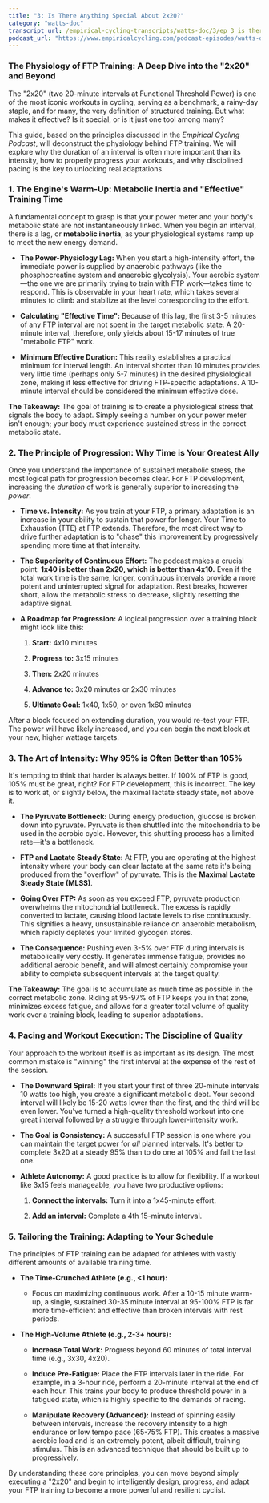 ```yaml
---
title: "3: Is There Anything Special About 2x20?"
category: "watts-doc"
transcript_url: /empirical-cycling-transcripts/watts-doc/3/ep 3 is there anything special about 2x20 (transcribed on 08-Aug-2025 10-40-42).txt
podcast_url: "https://www.empiricalcycling.com/podcast-episodes/watts-doc-3-is-there-anything-special-about-2x20"
---
```


### The Physiology of FTP Training: A Deep Dive into the "2x20" and Beyond

The "2x20" (two 20-minute intervals at Functional Threshold Power) is one of the most iconic workouts in cycling, serving as a benchmark, a rainy-day staple, and for many, the very definition of structured training. But what makes it effective? Is it special, or is it just one tool among many?

This guide, based on the principles discussed in the _Empirical Cycling Podcast_, will deconstruct the physiology behind FTP training. We will explore why the duration of an interval is often more important than its intensity, how to properly progress your workouts, and why disciplined pacing is the key to unlocking real adaptations.

### 1. The Engine's Warm-Up: Metabolic Inertia and "Effective" Training Time

A fundamental concept to grasp is that your power meter and your body's metabolic state are not instantaneously linked. When you begin an interval, there is a lag, or **metabolic inertia**, as your physiological systems ramp up to meet the new energy demand.

-   **The Power-Physiology Lag:** When you start a high-intensity effort, the immediate power is supplied by anaerobic pathways (like the phosphocreatine system and anaerobic glycolysis). Your aerobic system—the one we are primarily trying to train with FTP work—takes time to respond. This is observable in your heart rate, which takes several minutes to climb and stabilize at the level corresponding to the effort.
    
-   **Calculating "Effective Time":** Because of this lag, the first 3-5 minutes of any FTP interval are not spent in the target metabolic state. A 20-minute interval, therefore, only yields about 15-17 minutes of true "metabolic FTP" work.
    
-   **Minimum Effective Duration:** This reality establishes a practical minimum for interval length. An interval shorter than 10 minutes provides very little time (perhaps only 5-7 minutes) in the desired physiological zone, making it less effective for driving FTP-specific adaptations. A 10-minute interval should be considered the minimum effective dose.
    

**The Takeaway:** The goal of training is to create a physiological stress that signals the body to adapt. Simply seeing a number on your power meter isn't enough; your body must experience sustained stress in the correct metabolic state.

### 2. The Principle of Progression: Why Time is Your Greatest Ally

Once you understand the importance of sustained metabolic stress, the most logical path for progression becomes clear. For FTP development, increasing the _duration_ of work is generally superior to increasing the _power_.

-   **Time vs. Intensity:** As you train at your FTP, a primary adaptation is an increase in your ability to sustain that power for longer. Your Time to Exhaustion (TTE) at FTP extends. Therefore, the most direct way to drive further adaptation is to "chase" this improvement by progressively spending more time at that intensity.
    
-   **The Superiority of Continuous Effort:** The podcast makes a crucial point: **1x40 is better than 2x20, which is better than 4x10.** Even if the total work time is the same, longer, continuous intervals provide a more potent and uninterrupted signal for adaptation. Rest breaks, however short, allow the metabolic stress to decrease, slightly resetting the adaptive signal.
    
-   **A Roadmap for Progression:** A logical progression over a training block might look like this:
    
    1.  **Start:** 4x10 minutes
        
    2.  **Progress to:** 3x15 minutes
        
    3.  **Then:** 2x20 minutes
        
    4.  **Advance to:** 3x20 minutes or 2x30 minutes
        
    5.  **Ultimate Goal:** 1x40, 1x50, or even 1x60 minutes
        

After a block focused on extending duration, you would re-test your FTP. The power will have likely increased, and you can begin the next block at your new, higher wattage targets.

### 3. The Art of Intensity: Why 95% is Often Better than 105%

It's tempting to think that harder is always better. If 100% of FTP is good, 105% must be great, right? For FTP development, this is incorrect. The key is to work at, or slightly below, the maximal lactate steady state, not above it.

-   **The Pyruvate Bottleneck:** During energy production, glucose is broken down into pyruvate. Pyruvate is then shuttled into the mitochondria to be used in the aerobic cycle. However, this shuttling process has a limited rate—it's a bottleneck.
    
-   **FTP and Lactate Steady State:** At FTP, you are operating at the highest intensity where your body can clear lactate at the same rate it's being produced from the "overflow" of pyruvate. This is the **Maximal Lactate Steady State (MLSS)**.
    
-   **Going Over FTP:** As soon as you exceed FTP, pyruvate production overwhelms the mitochondrial bottleneck. The excess is rapidly converted to lactate, causing blood lactate levels to rise continuously. This signifies a heavy, unsustainable reliance on anaerobic metabolism, which rapidly depletes your limited glycogen stores.
    
-   **The Consequence:** Pushing even 3-5% over FTP during intervals is metabolically very costly. It generates immense fatigue, provides no additional aerobic benefit, and will almost certainly compromise your ability to complete subsequent intervals at the target quality.
    

**The Takeaway:** The goal is to accumulate as much time as possible in the correct metabolic zone. Riding at 95-97% of FTP keeps you in that zone, minimizes excess fatigue, and allows for a greater total volume of quality work over a training block, leading to superior adaptations.

### 4. Pacing and Workout Execution: The Discipline of Quality

Your approach to the workout itself is as important as its design. The most common mistake is "winning" the first interval at the expense of the rest of the session.

-   **The Downward Spiral:** If you start your first of three 20-minute intervals 10 watts too high, you create a significant metabolic debt. Your second interval will likely be 15-20 watts lower than the first, and the third will be even lower. You've turned a high-quality threshold workout into one great interval followed by a struggle through lower-intensity work.
    
-   **The Goal is Consistency:** A successful FTP session is one where you can maintain the target power for _all_ planned intervals. It's better to complete 3x20 at a steady 95% than to do one at 105% and fail the last one.
    
-   **Athlete Autonomy:** A good practice is to allow for flexibility. If a workout like 3x15 feels manageable, you have two productive options:
    
    1.  **Connect the intervals:** Turn it into a 1x45-minute effort.
        
    2.  **Add an interval:** Complete a 4th 15-minute interval.
        

### 5. Tailoring the Training: Adapting to Your Schedule

The principles of FTP training can be adapted for athletes with vastly different amounts of available training time.

-   **The Time-Crunched Athlete (e.g., <1 hour):**
    
    -   Focus on maximizing continuous work. After a 10-15 minute warm-up, a single, sustained 30-35 minute interval at 95-100% FTP is far more time-efficient and effective than broken intervals with rest periods.
        
-   **The High-Volume Athlete (e.g., 2-3+ hours):**
    
    -   **Increase Total Work:** Progress beyond 60 minutes of total interval time (e.g., 3x30, 4x20).
        
    -   **Induce Pre-Fatigue:** Place the FTP intervals later in the ride. For example, in a 3-hour ride, perform a 20-minute interval at the end of each hour. This trains your body to produce threshold power in a fatigued state, which is highly specific to the demands of racing.
        
    -   **Manipulate Recovery (Advanced):** Instead of spinning easily between intervals, increase the recovery intensity to a high endurance or low tempo pace (65-75% FTP). This creates a massive aerobic load and is an extremely potent, albeit difficult, training stimulus. This is an advanced technique that should be built up to progressively.
        

By understanding these core principles, you can move beyond simply executing a "2x20" and begin to intelligently design, progress, and adapt your FTP training to become a more powerful and resilient cyclist.
